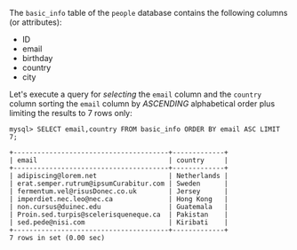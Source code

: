 The `basic_info` table of the `people` database contains the following columns (or attributes): 

- ID
- email
- birthday
- country 
- city

Let's execute a query for _selecting_ the `email` column and the `country` column sorting the `email` column by _ASCENDING_ alphabetical order plus limiting the results to 7 rows only:

```
mysql> SELECT email,country FROM basic_info ORDER BY email ASC LIMIT 7;

+---------------------------------------+-------------+ 
| email                                 | country     | 
+---------------------------------------+-------------+ 
| adipiscing@lorem.net                  | Netherlands | 
| erat.semper.rutrum@ipsumCurabitur.com | Sweden      | 
| fermentum.vel@risusDonec.co.uk        | Jersey      | 
| imperdiet.nec.leo@nec.ca              | Hong Kong   | 
| non.cursus@duinec.edu                 | Guatemala   | 
| Proin.sed.turpis@scelerisqueneque.ca  | Pakistan    | 
| sed.pede@nisi.com                     | Kiribati    | 
+---------------------------------------+-------------+ 
7 rows in set (0.00 sec) 
```